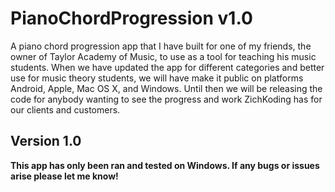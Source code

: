 # PianoChordProgression v1.0
A piano chord progression app that I have built for one of my friends, the owner of Taylor Academy of Music, to use as a tool for teaching his music students. When we have updated the app for different categories and better use for music theory students, we will have make it public on platforms Android, Apple, Mac OS X, and Windows. Until then we will be releasing the code for anybody wanting to see the progress and work ZichKoding has for our clients and customers. 

## Version 1.0
__This app has only been ran and tested on Windows. If any bugs or issues arise please let me know!__
